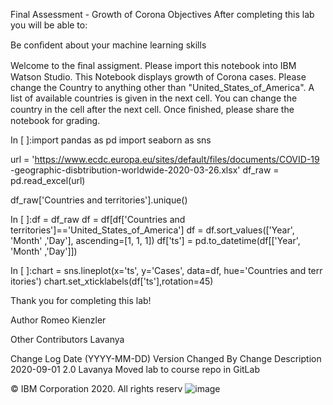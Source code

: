  

Final Assessment - Growth of Corona
Objectives
After completing this lab you will be able to:

Be conﬁdent about your machine learning skills


Welcome to the ﬁnal assigment. Please import this notebook into IBM Watson Studio. This Notebook displays growth of Corona cases. Please change the Country to anything other than "United_States_of_America". A list of available countries is given in the next cell. You can change the country in the cell after the next cell. Once ﬁnished, please share the notebook for grading.

In [ ]:import pandas as pd 
import seaborn as sns

url = 'https://www.ecdc.europa.eu/sites/default/files/documents/COVID-19
-geographic-disbtribution-worldwide-2020-03-26.xlsx' df_raw = pd.read_excel(url)

df_raw['Countries and territories'].unique()

In [ ]:df = df_raw
df = df[df['Countries and territories']=='United_States_of_America'] df = df.sort_values(['Year', 'Month' ,'Day'], ascending=[1, 1, 1])
df['ts'] = pd.to_datetime(df[['Year', 'Month' ,'Day']])

In [ ]:chart = sns.lineplot(x='ts', y='Cases', data=df, hue='Countries and terr itories')
chart.set_xticklabels(df['ts'],rotation=45)

 
Thank you for completing this lab!

Author
Romeo Kienzler

Other Contributors
Lavanya

Change Log
Date (YYYY-MM-DD) Version Changed By	Change Description
2020-09-01	2.0	Lavanya   Moved lab to course repo in GitLab


© IBM Corporation 2020. All rights reserv
![image](https://user-images.githubusercontent.com/79148207/113502389-9b793680-951b-11eb-9031-4122751d1287.png)
